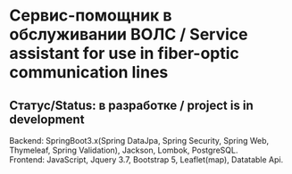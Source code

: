# Сервис-помощник в обслуживании ВОЛС / Service assistant for use in fiber-optic communication lines

## Статус/Status: в разработке / project is in development

 
Backend: SpringBoot3.x(Spring DataJpa, Spring Security, Spring Web, Thymeleaf, Spring Validation), Jackson, Lombok, PostgreSQL.<br/>
Frontend: JavaScript, Jquery 3.7, Bootstrap 5, Leaflet(map), Datatable Api.